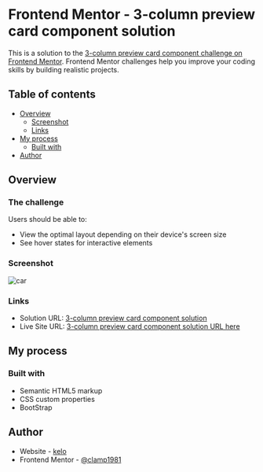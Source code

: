# Frontend Mentor - 3-column preview card component solution

This is a solution to the [3-column preview card component challenge on Frontend Mentor](https://www.frontendmentor.io/challenges/3column-preview-card-component-pH92eAR2-). Frontend Mentor challenges help you improve your coding skills by building realistic projects. 

## Table of contents

- [Overview](#overview)
  - [Screenshot](#screenshot)
  - [Links](#links)
- [My process](#my-process)
  - [Built with](#built-with)
- [Author](#author)



## Overview

### The challenge

Users should be able to:

- View the optimal layout depending on their device's screen size
- See hover states for interactive elements

### Screenshot

![car](https://user-images.githubusercontent.com/14327580/217718134-e60eb25b-ed3e-4193-8f30-9b77ccca3483.png)


### Links

- Solution URL: [3-column preview card component solution](https://your-solution-url.com)
- Live Site URL: [3-column preview card component solution URL here](https://your-live-site-url.com)

## My process

### Built with

- Semantic HTML5 markup
- CSS custom properties
- BootStrap



## Author

- Website - [kelo](https://www.notion.so/clamp1981/Kelo-s-HOME-2a0c15edfed549df98b0853e6632ab74)
- Frontend Mentor - [@clamp1981](https://www.frontendmentor.io/profile/clamp1981)


